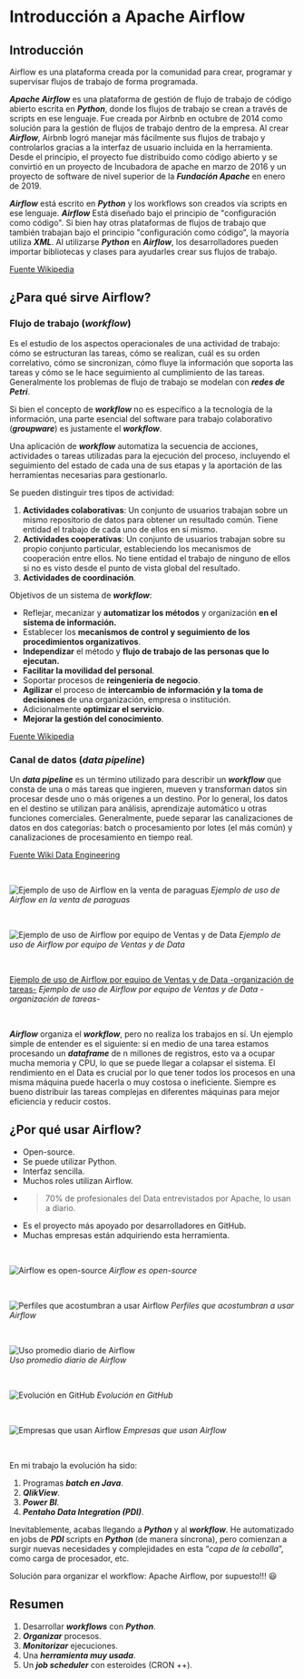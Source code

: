 # Introducción a Apache Airflow

## Introducción

Airflow es una plataforma creada por la comunidad para crear, programar y supervisar flujos de trabajo de forma programada.

**_Apache Airflow_** es una plataforma de gestión de flujo de trabajo de código abierto escrita en **_Python_**, donde los flujos de trabajo se crean a través de scripts en ese lenguaje. Fue creada por Airbnb en octubre de 2014 como solución para la gestión de flujos de trabajo dentro de la empresa.​ Al crear **_Airflow_**, Airbnb logró manejar más fácilmente sus flujos de trabajo y controlarlos gracias a la interfaz de usuario incluida en la herramienta.​ Desde el principio, el proyecto fue distribuido como código abierto y se convirtió en un proyecto de Incubadora de apache en marzo de 2016 y un proyecto de software de nivel superior de la **_Fundación Apache_** en enero de 2019.  

**_Airflow_** está escrito en **_Python_** y los workflows son creados vía scripts en ese lenguaje. **_Airflow_** Está diseñado bajo el principio de "configuración como código". Si bien hay otras plataformas de flujos de trabajo que también trabajan bajo el principio "configuración como código", la mayoría utiliza **_XML_**. Al utilizarse **_Python_** en **_Airflow_**, los desarrolladores pueden importar bibliotecas y clases para ayudarles crear sus flujos de trabajo.  

[Fuente Wikipedia](https://es.wikipedia.org/wiki/Apache_Airflow)

## ¿Para qué sirve Airflow?

### Flujo de trabajo (**_workflow_**)

Es el estudio de los aspectos operacionales de una actividad de trabajo: cómo se estructuran las tareas, cómo se realizan, cuál es su orden correlativo, cómo se sincronizan, cómo fluye la información que soporta las tareas y cómo se le hace seguimiento al cumplimiento de las tareas. Generalmente los problemas de flujo de trabajo se modelan con **_redes de Petri_**.  

Si bien el concepto de **_workflow_** no es específico a la tecnología de la información, una parte esencial del software para trabajo colaborativo (**_groupware_**) es justamente el **_workflow_**.

Una aplicación de **_workflow_** automatiza la secuencia de acciones, actividades o tareas utilizadas para la ejecución del proceso, incluyendo el seguimiento del estado de cada una de sus etapas y la aportación de las herramientas necesarias para gestionarlo.

Se pueden distinguir tres tipos de actividad:

1. **Actividades colaborativas**: Un conjunto de usuarios trabajan sobre un mismo repositorio de datos para obtener un resultado común. Tiene entidad el trabajo de cada uno de ellos en sí mismo.  
2. **Actividades cooperativas**: Un conjunto de usuarios trabajan sobre su propio conjunto particular, estableciendo los mecanismos de cooperación entre ellos. No tiene entidad el trabajo de ninguno de ellos si no es visto desde el punto de vista global del resultado.  
3. **Actividades de coordinación**.

Objetivos de un sistema de **_workflow_**:  

- Reflejar, mecanizar y **automatizar los métodos** y organización **en el sistema de información.**  
- Establecer los **mecanismos de control y seguimiento de los procedimientos organizativos**.  
- **Independizar** el método y **flujo de trabajo de las personas que lo ejecutan.**  
- **Facilitar la movilidad del personal**.  
- Soportar procesos de **reingeniería de negocio**.  
- **Agilizar** el proceso de **intercambio de información y la toma de decisiones** de una organización, empresa o institución.  
- Adicionalmente **optimizar el servicio**.  
- **Mejorar la gestión del conocimiento**.  

[Fuente Wikipedia](https://es.wikipedia.org/wiki/Flujo_de_trabajo)

### Canal de datos (**_data pipeline_**)

Un **_data pipeline_** es un término utilizado para describir un **_workflow_** que consta de una o más tareas que ingieren, mueven y transforman datos sin procesar desde uno o más orígenes a un destino. Por lo general, los datos en el destino se utilizan para análisis, aprendizaje automático u otras funciones comerciales. Generalmente, puede separar las canalizaciones de datos en dos categorías: batch o procesamiento por lotes (el más común) y canalizaciones de procesamiento en tiempo real.  

[Fuente Wiki Data Engineering](https://dataengineering.wiki/Concepts/Data+Pipeline)

<p><br></p>

![Ejemplo de uso de Airflow en la venta de paraguas](https://i.imgur.com/JnhHQS1.png)
_Ejemplo de uso de Airflow en la venta de paraguas_

<p><br></p>

![Ejemplo de uso de Airflow por equipo de Ventas y de Data](https://i.imgur.com/0kjBOLg.png)
_Ejemplo de uso de Airflow por equipo de Ventas y de Data_

<p><br></p>

[Ejemplo de uso de Airflow por equipo de Ventas y de Data -organización de tareas-](https://i.imgur.com/cr43MSJ.png)
_Ejemplo de uso de Airflow por equipo de Ventas y de Data -organización de tareas-_

<p><br></p>

**_Airflow_** organiza el **_workflow_**, pero no realiza los trabajos en sí. Un ejemplo simple de entender es el siguiente: si en medio de una tarea estamos procesando un **_dataframe_** de n millones de registros, esto va a ocupar mucha memoria y CPU, lo que se puede llegar a colapsar el sistema. El rendimiento en el Data es crucial por lo que tener todos los procesos en una misma máquina puede hacerla o muy costosa o ineficiente. Siempre es bueno distribuir las tareas complejas en diferentes máquinas para mejor eficiencia y reducir costos.

## ¿Por qué usar Airflow?

- Open-source.
- Se puede utilizar Python.
- Interfaz sencilla.
- Muchos roles utilizan Airflow.
- > 70% de profesionales del Data entrevistados por Apache, lo usan a diario.
- Es el proyecto más apoyado por desarrolladores en GitHub.
- Muchas empresas están adquiriendo esta herramienta.

<p><br></p>

![Airflow es open-source](https://i.imgur.com/VbhO1bE.png)
_Airflow es open-source_

<p><br></p>

![Perfiles que acostumbran a usar Airflow](https://i.imgur.com/1M0OGbQ.png)
_Perfiles que acostumbran a usar Airflow_

<p><br></p>

![Uso promedio diario de Airflow](https://i.imgur.com/K33yFSI.png)  
_Uso promedio diario de Airflow_

<p><br></p>

![Evolución en GitHub](https://i.imgur.com/j6zTEoI.png)
_Evolución en GitHub_

<p><br></p>

![Empresas que usan Airflow](https://i.imgur.com/lmernOL.png)
_Empresas que usan Airflow_

<p><br></p>

En mi trabajo la evolución ha sido:

1. Programas **_batch en Java_**.
2. **_QlikView_**.
3. **_Power BI_**.
4. **_Pentaho Data Integration (PDI)_**.

Inevitablemente, acabas llegando a **_Python_** y al **_workflow_**. He automatizado en jobs de **_PDI_** scripts en **_Python_** (de manera síncrona), pero comienzan a surgir nuevas necesidades y complejidades en esta “_capa de la cebolla_”, como carga de procesador, etc.

Solución para organizar el workflow: Apache Airflow, por supuesto!!! 😃

## Resumen

1. Desarrollar **_workflows_** con **_Python_**.
2. **_Organizar_** procesos.
3. **_Monitorizar_** ejecuciones.
4. Una **_herramienta muy usada_**.
5. Un **_job scheduler_** con esteroides (CRON ++).